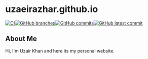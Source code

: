 # uzaeirazhar.github.io

[![CI](https://github.com/UzaeirAzhar/uzaeirazhar.github.io/actions/workflows/automatic-trigger.yml/badge.svg?branch=master)](https://github.com/UzaeirAzhar/uzaeirazhar.github.io/actions/workflows/automatic-trigger.yml)[![GitHub branches](https://badgen.net/github/branches/UzaeirAzhar/uzaeirazhar.github.io)](https://github.com/UzaeirAzhar/uzaeirazhar.github.io/)[![GitHub commits](https://badgen.net/github/commits/UzaeirAzhar/uzaeirazhar.github.io)](https://GitHub.com/UzaeirAzhar/uzaeirazhar.github.io/commit/)[![GitHub latest commit](https://badgen.net/github/last-commit/UzaeirAzhar/uzaeirazhar.github.io)](https://GitHub.com/UzaeirAzhar/uzaeirazhar.github.io/commit/)<!--[![UzaeirAzhar's github trophy](https://github-profile-trophy.vercel.app/?username=UzaeirAzhar&row=1)](https://github.com/ryo-ma/github-profile-trophy)-->

## About Me

Hi, I'm Uzair Khan and here its my personal website.
